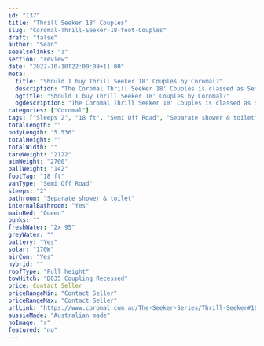 ```yaml
---
id: "137"
title: "Thrill Seeker 18' Couples"
slug: "Coromal-Thrill-Seeker-18-foot-Couples"
draft: "false"
author: "Sean"
seealsolinks: "1"
section: "review"
date: "2022-10-10T22:00:09+11:00"
meta:
  title: "Should I buy Thrill Seeker 18' Couples by Coromal?"
  description: "The Coromal Thrill Seeker 18' Couples is classed as Semi Off Road, and sleeps 2 people. It is Australian made and comes in at 18 ft. It generally has Separate shower & toilet."
  ogtitle: "Should I buy Thrill Seeker 18' Couples by Coromal?"
  ogdescription: "The Coromal Thrill Seeker 18' Couples is classed as Semi Off Road, and sleeps 2 people. It is Australian made and comes in at 18 ft. It generally has Separate shower & toilet."
categories: ["Coromal"]
tags: ["Sleeps 2", "18 ft", "Semi Off Road", "Separate shower & toilet", "Full height", "Price Unknown", "Australian made"]
totalLength: ""
bodyLength: "5.536"
totalHeight: ""
totalWidth: ""
tareWeight: "2122"
atmWeight: "2700"
ballWeight: "142"
footTag: "18 ft"
vanType: "Semi Off Road"
sleeps: "2"
bathroom: "Separate shower & toilet"
internalBathroom: "Yes"
mainBed: "Queen"
bunks: ""
freshWater: "2x 95"
greyWater: ""
battery: "Yes"
solar: "170W"
airCon: "Yes"
hybrid: ""
roofType: "Full height"
towHitch: "D035 Coupling Recessed"
price: Contact Seller
priceRangeMin: "Contact Seller"
priceRangeMax: "Contact Seller"
urlLink: "https://www.coromal.com.au/The-Seeker-Series/Thrill-Seeker#18-couples-173"
aussieMade: "Australian made"
noImage: "r"
featured: "no"
---
```

